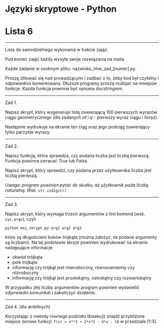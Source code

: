 # Języki skryptowe - Python
# Lista 6

---

Lista do samodzielnego wykonania w trakcie zajęć.

Pod koniec zajęć każdy wysyła swoje rozwiązania na maila.

Każde zadanie w osobnym pliku: nazwisko_imie_zad_[numer].py.

Proszę zlitować się nad prowadzącymi i zadbać o to, żeby kod był czytelny
i odpowiednio komentowany. Dłuższe programy proszę rozbijać na mniejsze funkcje.
Każda funkcja powinna być opisana *docstringiem*.

---

Zad 1.

Napisz skrypt, który wygeneruje listę zawierającą 100 pierwszych wyrazów
ciągu geometrycznego (dla zadanych *a1* i *q* - pierwszy wyraz ciągu i iloraz).

Następnie wydrukuje na ekranie ten ciąg oraz jego podciąg zawierający tylko
parzyste wyrazy.

---

Zad 2.

Napisz funkcję, która sprawdza, czy podana liczba jest liczbą pierwszą. Funkcja
powinna zwracać *True* lub *False*.

Napisz skrypt, który sprawdzi, czy podana przez użytkownika liczba jest liczbą pierwszą.

*Uwaga: program powinien pytać do skutku, aż użytkownik poda liczbę naturalną. Wsk.* `str.isdigit()`

---

Zad 3.

Napisz skrypt, który wymaga trzech argumentów z linii komend (wsk. `sys.argv`), czyli

```
python moj_skrypt.py arg1 arg2 arg3
```

które są długościami boków trójkąta (można założyć, że podane argumenty są liczbami). Na tej podstawie skrypt powinien wydrukować na ekranie następujące informacje:

* obwód trójkąta
* pole trójkąta
* informację czy trójkąt jest równoboczny, równoramienny czy różnoboczny
* informację czy trójkąt jest prostokątny, ostrokątny czy rozwartokątny

W przypadku złej liczby argumentów program powinien wyświetlić odpowiedni komunikat i zakończyć działanie.

---

Zad 4. (dla ambitnych)

Korzystając z metody równego podziału (bisekcji) znajdź przybliżone miejsce zerowe
funkcji: `f(x) = x**3 + 2*x*2 - 4*x - 10` w przedziale [1:3].
